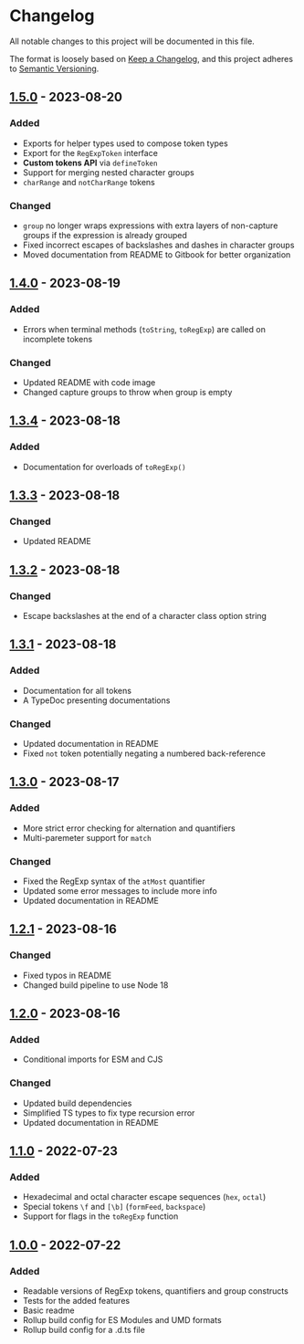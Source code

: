 # Changelog

All notable changes to this project will be documented in this file.

The format is loosely based on [Keep a Changelog](https://keepachangelog.com/en/1.0.0/),
and this project adheres to [Semantic Versioning](https://semver.org/spec/v2.0.0.html).

## [1.5.0] - 2023-08-20

### Added

- Exports for helper types used to compose token types
- Export for the `RegExpToken` interface
- **Custom tokens API** via `defineToken`
- Support for merging nested character groups
- `charRange` and `notCharRange` tokens

### Changed

- `group` no longer wraps expressions with extra layers of non-capture groups if the expression is already grouped
- Fixed incorrect escapes of backslashes and dashes in character groups
- Moved documentation from README to Gitbook for better organization

## [1.4.0] - 2023-08-19

### Added

- Errors when terminal methods (`toString`, `toRegExp`) are called on incomplete tokens

### Changed

- Updated README with code image
- Changed capture groups to throw when group is empty

## [1.3.4] - 2023-08-18

### Added

- Documentation for overloads of `toRegExp()`

## [1.3.3] - 2023-08-18

### Changed

- Updated README

## [1.3.2] - 2023-08-18

### Changed

- Escape backslashes at the end of a character class option string

## [1.3.1] - 2023-08-18

### Added

- Documentation for all tokens
- A TypeDoc presenting documentations

### Changed

- Updated documentation in README
- Fixed `not` token potentially negating a numbered back-reference


## [1.3.0] - 2023-08-17

### Added

- More strict error checking for alternation and quantifiers
- Multi-paremeter support for `match`

### Changed

- Fixed the RegExp syntax of the `atMost` quantifier
- Updated some error messages to include more info
- Updated documentation in README

## [1.2.1] - 2023-08-16

### Changed

- Fixed typos in README
- Changed build pipeline to use Node 18

## [1.2.0] - 2023-08-16

### Added

- Conditional imports for ESM and CJS

### Changed

- Updated build dependencies
- Simplified TS types to fix type recursion error
- Updated documentation in README

## [1.1.0] - 2022-07-23

### Added

- Hexadecimal and octal character escape sequences (`hex`, `octal`)
- Special tokens `\f` and `[\b]` (`formFeed`, `backspace`)
- Support for flags in the `toRegExp` function

## [1.0.0] - 2022-07-22

### Added

- Readable versions of RegExp tokens, quantifiers and group constructs
- Tests for the added features
- Basic readme
- Rollup build config for ES Modules and UMD formats
- Rollup build config for a .d.ts file

[1.0.0]: https://github.com/hlysine/readable-regexp/releases/tag/v1.0.0
[1.1.0]: https://github.com/hlysine/readable-regexp/releases/tag/v1.1.0
[1.2.0]: https://github.com/hlysine/readable-regexp/releases/tag/v1.2.0
[1.2.1]: https://github.com/hlysine/readable-regexp/releases/tag/v1.2.1
[1.3.0]: https://github.com/hlysine/readable-regexp/releases/tag/v1.3.0
[1.3.1]: https://github.com/hlysine/readable-regexp/releases/tag/v1.3.1
[1.3.2]: https://github.com/hlysine/readable-regexp/releases/tag/v1.3.2
[1.3.3]: https://github.com/hlysine/readable-regexp/releases/tag/v1.3.3
[1.3.4]: https://github.com/hlysine/readable-regexp/releases/tag/v1.3.4
[1.4.0]: https://github.com/hlysine/readable-regexp/releases/tag/v1.4.0
[1.5.0]: https://github.com/hlysine/readable-regexp/releases/tag/v1.5.0
